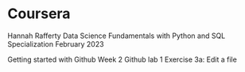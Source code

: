 # Coursera 
Hannah Rafferty
Data Science Fundamentals with Python and SQL Specialization
February 2023

Getting started with Github
Week 2 Github lab 1 Exercise 3a: Edit a file 
